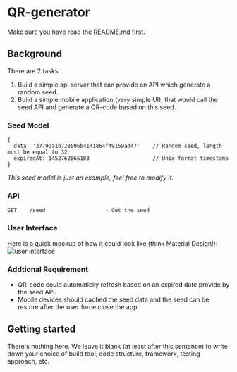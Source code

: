 # QR-generator

Make sure you have read the [README.md](https://github.com/Wiredcraft/mobile-test/blob/master/README.md) first.

## Background

There are 2 tasks:

1. Build a simple api server that can provide an API which generate a random seed.
2. Build a simple mobile application (very simple UI), that would call the seed API and generate a QR-code based on this seed.

### Seed Model

```
{
  data: '37790a1b728096b4141864f49159ad47'    // Random seed, length must be equal to 32
  expiredAt: 1452762065183                    // Unix format timestamp
}
```
*This seed model is just an example, feel free to modify it.*

### API

```
GET    /seed                   - Get the seed
```

### User Interface

Here is a quick mockup of how it could look like (think Material Design!):![user interface](https://cloud.githubusercontent.com/assets/914595/12320458/cdca6356-bae3-11e5-8fd4-cff6ff647a12.jpg)

### Addtional Requirement

* QR-code could automaticlly refresh based on an expired date provide by the seed API.
* Mobile devices should cached the seed data and the seed can be restore after the user force close the app.

## Getting started

There's nothing here. We leave it blank (at least after this sentence) to write down your choice of build tool, code structure, framework, testing approach, etc.
